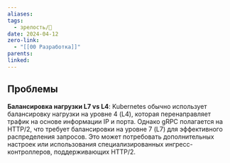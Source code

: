 ```yaml
---
aliases: 
tags:
  - зрелость/🌱
date: 2024-04-12
zero-link:
  - "[[00 Разработка]]"
parents: 
linked:
---
```

## Проблемы
**Балансировка нагрузки L7 vs L4**: Kubernetes обычно использует балансировку нагрузки на уровне 4 (L4), которая перенаправляет трафик на основе информации IP и порта. Однако gRPC полагается на HTTP/2, что требует балансировки на уровне 7 (L7) для эффективного распределения запросов. Это может потребовать дополнительных настроек или использования специализированных ингресс-контроллеров, поддерживающих HTTP/2.